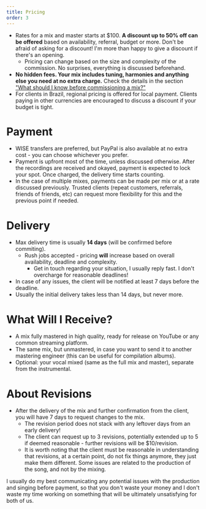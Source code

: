 ```yaml
---
title: Pricing
order: 3
---
```


* Rates for a mix and master starts at $100. **A discount up to 50% off can be offered** based on availability, referral, budget or more. Don't be afraid of asking for a discount! I'm more than happy to give a discount if there's an opening.
    * Pricing can change based on the size and complexity of the commission. No surprises, everything is discussed beforehand.
* **No hidden fees. Your mix includes tuning, harmonies and anything else you need at no extra charge.** Check the details in the section ["What should I know before commissioning a mix?"](guide.md)
* For clients in Brazil, regional pricing is offered for local payment. Clients paying in other currencies are encouraged to discuss a discount if your budget is tight.

# Payment

* WISE transfers are preferred, but PayPal is also available at no extra cost - you can choose whichever you prefer.
* Payment is upfront most of the time, unless discussed otherwise. After the recordings are received and okayed, payment is expected to lock your spot. Once charged, the delivery time starts counting.
* In the case of multiple mixes, payments can be made per mix or at a rate discussed previously. Trusted clients (repeat customers, referrals, friends of friends, etc) can request more flexibility for this and the previous point if needed.

# Delivery

* Max delivery time is usually **14 days** (will be confirmed before commiting).
    * Rush jobs accepted - pricing **will** increase based on overall availability, deadline and complexity.
        * Get in touch regarding your situation, I usually reply fast. I don't overcharge for reasonable deadlines!
* In case of any issues, the client will be notified at least 7 days before the deadline.
* Usually the initial delivery takes less than 14 days, but never more.

# What Will I Receive?

* A mix fully mastered in high quality, ready for release on YouTube or any common streaming platform.
* The same mix, but unmastered, in case you want to send it to another mastering engineer (this can be useful for compilation albums).
* Optional: your vocal mixed (same as the full mix and master), separate from the instrumental.
  
# About Revisions

* After the delivery of the mix and further confirmation from the client, you will have 7 days to request changes to the mix.
    * The revision period does not stack with any leftover days from an early delivery!
    * The client can request up to 3 revisions, potentially extended up to 5 if deemed reasonable - further revisions will be $10/revision.
    * It is worth noting that the client must be reasonable in understanding that revisions, at a certain point, do not fix things anymore, they just make them different. Some issues are related to the production of the song, and not by the mixing.

I usually do my best communicating any potential issues with the production and singing before payment, so that you don't waste your money and I don't waste my time working on something that will be ultimately unsatisfying for both of us.